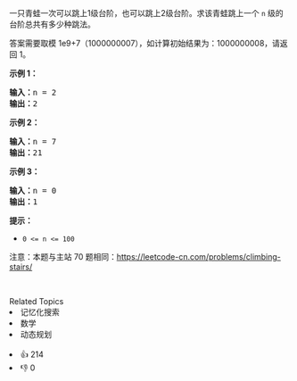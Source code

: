 <p>一只青蛙一次可以跳上1级台阶，也可以跳上2级台阶。求该青蛙跳上一个 <code>n</code>&nbsp;级的台阶总共有多少种跳法。</p>

<p>答案需要取模 1e9+7（1000000007），如计算初始结果为：1000000008，请返回 1。</p>

<p><strong>示例 1：</strong></p>

<pre><strong>输入：</strong>n = 2
<strong>输出：</strong>2
</pre>

<p><strong>示例 2：</strong></p>

<pre><strong>输入：</strong>n = 7
<strong>输出：</strong>21
</pre>

<p><strong>示例 3：</strong></p>

<pre><strong>输入：</strong>n = 0
<strong>输出：</strong>1</pre>

<p><strong>提示：</strong></p>

<ul>
	<li><code>0 &lt;= n &lt;= 100</code></li>
</ul>

<p>注意：本题与主站 70 题相同：<a href="https://leetcode-cn.com/problems/climbing-stairs/">https://leetcode-cn.com/problems/climbing-stairs/</a></p>

<p>&nbsp;</p>
<div><div>Related Topics</div><div><li>记忆化搜索</li><li>数学</li><li>动态规划</li></div></div><br><div><li>👍 214</li><li>👎 0</li></div>